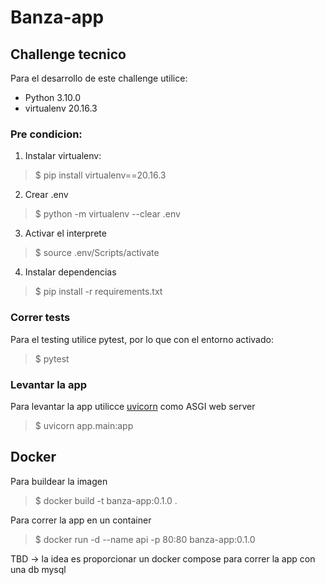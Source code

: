 # Banza-app
## Challenge tecnico

Para el desarrollo de este challenge utilice:
- Python 3.10.0
- virtualenv 20.16.3

### Pre condicion:

1) Instalar virtualenv: 
>$ pip install virtualenv==20.16.3

2) Crear .env
>$ python -m virtualenv --clear .env

3) Activar el interprete
>$ source .env/Scripts/activate

4) Instalar dependencias
>$ pip install -r requirements.txt

### Correr tests
Para el testing utilice pytest, por lo que con el entorno activado:
>$ pytest

### Levantar la app
Para levantar la app utilicce [uvicorn](https://www.uvicorn.org/) como ASGI web server
>$ uvicorn app.main:app

## Docker

Para buildear la imagen
>$ docker build -t banza-app:0.1.0 .

Para correr la app en un container
>$ docker run -d --name api -p 80:80 banza-app:0.1.0

TBD -> la idea es proporcionar un docker compose para correr la app con una db mysql